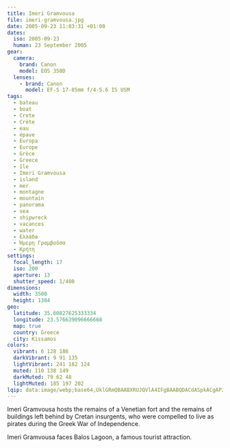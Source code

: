 ```yaml
---
title: Imeri Gramvousa
file: imeri-gramvousa.jpg
date: 2005-09-23 11:03:31 +01:00
dates:
  iso: 2005-09-23
  human: 23 September 2005
gear:
  camera:
    brand: Canon
    model: EOS 350D
  lenses:
    - brand: Canon
      model: EF-S 17-85mm f/4-5.6 IS USM
tags:
  - bateau
  - boat
  - Crete
  - Crète
  - eau
  - épave
  - Europa
  - Europe
  - Grèce
  - Greece
  - île
  - Imeri Gramvousa
  - island
  - mer
  - montagne
  - mountain
  - panorama
  - sea
  - shipwreck
  - vacances
  - water
  - Ελλάδα
  - Ήμερη Γραμβούσα
  - Κρήτη
settings:
  focal_length: 17
  iso: 200
  aperture: 13
  shutter_speed: 1/400
dimensions:
  width: 3500
  height: 1384
geo:
  latitude: 35.60827625333334
  longitude: 23.576639096666668
  map: true
  country: Greece
  city: Kissamos
colors:
  vibrant: 6 128 186
  darkVibrant: 9 91 135
  lightVibrant: 241 182 124
  muted: 110 138 149
  darkMuted: 79 62 48
  lightMuted: 185 197 202
lqip: data:image/webp;base64,UklGRmQBAABXRUJQVlA4IFgBAABQDACdASpkACgAP22exVi0q6gjsNXdmpAtiWZm71eyda5Wr/w5SfwRdAqpMY/X+R5XJ8+pzity+XNLF6Xo1Wqixc8ZdQkDd0+LcKXZuY14rnxQ6qOMNp1rZc9Z8c8T0QT8ly2+SDbaDPEaAADNnqqzIZKkU4Evm9sO0WfOrlqZZqtFjRz+SdaAoJuKgaRGirzY5oLJgkLpbjhCO2PpyKy3kuu0TzRojozzlET9T400T0togPJZctpt8eEm7SQ7xrzr2KSjIXK6oC+hitg8+uHfuopudYuWdvd1leiG2M2M6seFT3DOBXrkTzHONilIO8LBhwOD3M4/1cq7mmGQAP4tMCpsSpIkstbJdF+ZU+1o8l2ArhfZUaGcr9kPS78h09a4VM4DEm8lIdhM7st6qDkntR2wWobXJ0qmClkn+MzsLYyrhqKy46XG0gOeSrGwnqTZzM0xnSAAAA==
---
```


Imeri Gramvousa hosts the remains of a Venetian fort and the remains of buildings left behind by Cretan insurgents, who were compelled to live as pirates during the Greek War of Independence.

Imeri Gramvousa faces Balos Lagoon, a famous  tourist attraction.
